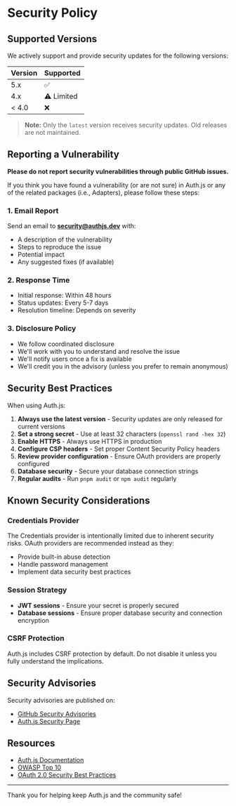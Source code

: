 # Security Policy

## Supported Versions

We actively support and provide security updates for the following versions:

| Version | Supported          |
| ------- | ------------------ |
| 5.x     | :white_check_mark: |
| 4.x     | :warning: Limited  |
| < 4.0   | :x:                |

> **Note:** Only the `latest` version receives security updates. Old releases are not maintained.

## Reporting a Vulnerability

**Please do not report security vulnerabilities through public GitHub issues.**

If you think you have found a vulnerability (or are not sure) in Auth.js or any of the related packages (i.e., Adapters), please follow these steps:

### 1. Email Report

Send an email to **security@authjs.dev** with:

- A description of the vulnerability
- Steps to reproduce the issue
- Potential impact
- Any suggested fixes (if available)

### 2. Response Time

- Initial response: Within 48 hours
- Status updates: Every 5-7 days
- Resolution timeline: Depends on severity

### 3. Disclosure Policy

- We follow coordinated disclosure
- We'll work with you to understand and resolve the issue
- We'll notify users once a fix is available
- We'll credit you in the advisory (unless you prefer to remain anonymous)

## Security Best Practices

When using Auth.js:

1. **Always use the latest version** - Security updates are only released for current versions
2. **Set a strong secret** - Use at least 32 characters (`openssl rand -hex 32`)
3. **Enable HTTPS** - Always use HTTPS in production
4. **Configure CSP headers** - Set proper Content Security Policy headers
5. **Review provider configuration** - Ensure OAuth providers are properly configured
6. **Database security** - Secure your database connection strings
7. **Regular audits** - Run `pnpm audit` or `npm audit` regularly

## Known Security Considerations

### Credentials Provider

The Credentials provider is intentionally limited due to inherent security risks. OAuth providers are recommended instead as they:

- Provide built-in abuse detection
- Handle password management
- Implement data security best practices

### Session Strategy

- **JWT sessions** - Ensure your secret is properly secured
- **Database sessions** - Ensure proper database security and connection encryption

### CSRF Protection

Auth.js includes CSRF protection by default. Do not disable it unless you fully understand the implications.

## Security Advisories

Security advisories are published on:

- [GitHub Security Advisories](https://github.com/nextauthjs/next-auth/security/advisories)
- [Auth.js Security Page](https://authjs.dev/security)

## Resources

- [Auth.js Documentation](https://authjs.dev)
- [OWASP Top 10](https://owasp.org/www-project-top-ten/)
- [OAuth 2.0 Security Best Practices](https://tools.ietf.org/html/draft-ietf-oauth-security-topics)

---

Thank you for helping keep Auth.js and the community safe!
